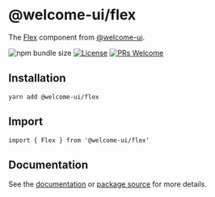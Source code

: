 # @welcome-ui/flex

The [Flex](https://welcome-ui.com/components/flex) component from [@welcome-ui](https://welcome-ui.com).

![npm bundle size](https://img.shields.io/bundlephobia/minzip/@welcome-ui/flex) [![License](https://img.shields.io/npm/l/welcome-ui.svg)](https://github.com/WTTJ/welcome-ui/blob/master/LICENSE) [![PRs Welcome](https://img.shields.io/badge/PRs-welcome-mediumspringgreen.svg)](ttps://github.com/WTTJ/welcome-ui/blob/master/CONTRIBUTING.mdx)

## Installation

    yarn add @welcome-ui/flex

## Import

    import { Flex } from '@welcome-ui/flex'

## Documentation

See the [documentation](https://welcome-ui.com/components/flex) or [package source](https://github.com/WTTJ/welcome-ui/tree/master/packages/Flex) for more details.
